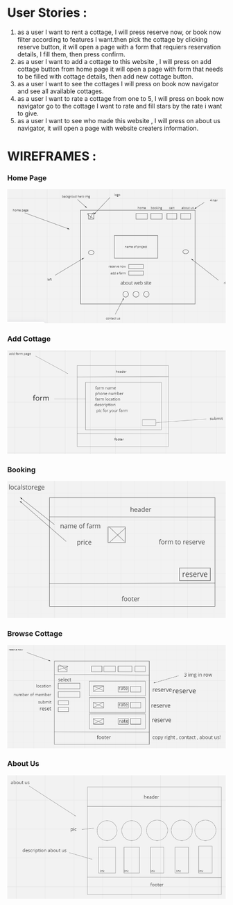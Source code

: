 # User Stories :
1. as a user I want to rent a cottage, I will press reserve now, or book now filter according to features I want.then pick the cottage by clicking reserve button, it will open a page with a form that requiers reservation details, I fill them, then press confirm. 
2.  as a user I want to add a cottage to this website , I will press on add cottage button from home page it will open a page with form that needs to be filled with cottage details, then add new cottage button. 
3. as a user I want to see the cottages I will press on book now navigator and see all available cottages.
4. as a user I want to rate a cottage from one to 5, I will press on book now navigator go to the cottage I want to rate and fill stars by the rate i want to give.
5. as a user I want to see who made this website , I will press on about us navigator, it will open a page with website creaters information.



# WIREFRAMES :

### Home Page

![home](./img/wierfream/home.PNG)

### Add Cottage

![add](./img/wierfream/add.PNG)

### Booking

![booking](./img/wierfream/booking.PNG)

### Browse Cottage

![home](./img/wierfream/browse.PNG)

### About Us

![home](./img/wierfream/about.PNG)


